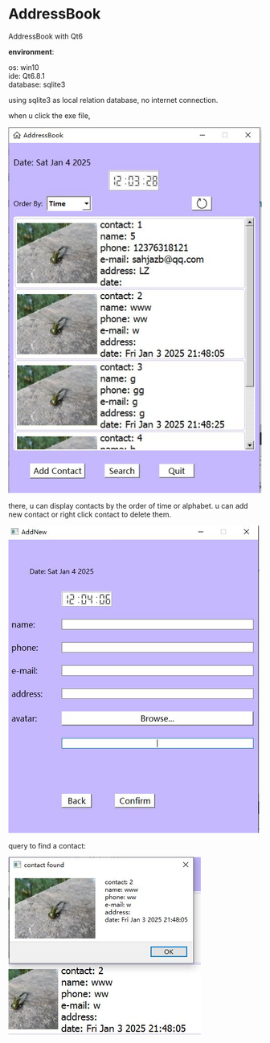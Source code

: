 # AddressBook
AddressBook with Qt6

**environment**: 

os: win10     
ide: Qt6.8.1   
database: sqlite3

using sqlite3 as local relation database, no internet connection. 

when u click the exe file, 

![image](https://github.com/jialinliu0817/AddressBook/blob/main/1.JPG)

there, u can display contacts by the order of time or alphabet.
u can add new contact or right click contact to delete them.

![image](https://github.com/jialinliu0817/AddressBook/blob/main/2.JPG)

query to find a contact:

![image](https://github.com/jialinliu0817/AddressBook/blob/main/3.JPG)




